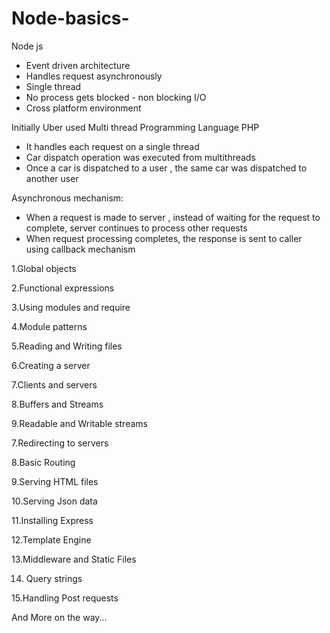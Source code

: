 # Node-basics-

Node js 
  - Event driven architecture
  - Handles request asynchronously 
  - Single thread 
  - No process gets blocked - non blocking I/O
  - Cross platform environment 
  
Initially Uber used Multi thread Programming Language PHP 
  - It handles each request on a single thread 
  - Car dispatch operation was executed from multithreads  
  - Once a car is dispatched to a user , the same car was dispatched to another user 
  
Asynchronous mechanism:
  - When a request is made to server , instead of waiting for the request to complete, server continues to process other requests
  - When request processing completes, the response is sent to caller using callback mechanism
  
1.Global objects

2.Functional expressions 

3.Using modules and require 

4.Module patterns

5.Reading and Writing files 

6.Creating a server 

7.Clients and servers 

8.Buffers and Streams 

9.Readable and Writable streams 

7.Redirecting to servers

8.Basic Routing 

9.Serving HTML files 

10.Serving Json data

11.Installing Express 

12.Template Engine

13.Middleware and Static Files 

14. Query strings 

15.Handling Post requests


And More on the way...




